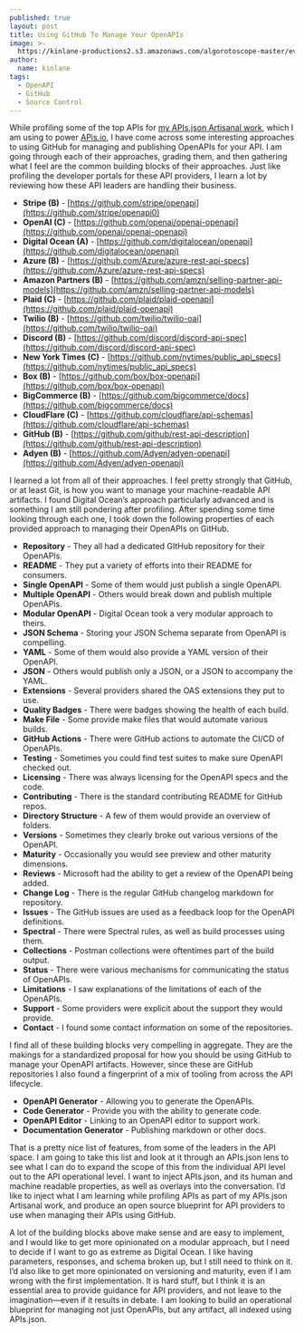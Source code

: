 ```yaml
---
published: true
layout: post
title: Using GitHub To Manage Your OpenAPIs
image: >-
  https://kinlane-productions2.s3.amazonaws.com/algorotoscope-master/every-sunday-morning-shipping-containers-cranes.jpeg
author:
  name: kinlane
tags:
  - OpenAPI
  - GitHub
  - Source Control
---
```

While profiling some of the top APIs for [my APIs.json Artisanal work](https://github.com/apis-json/artisanal), which I am using to power [APis.io](https://apis.io), I have come across some interesting approaches to using GitHub for managing and publishing OpenAPIs for your API. I am going through each of their approaches, grading them, and then gathering what I feel are the common building blocks of their approaches. Just like profiling the developer portals for these API providers, I learn a lot by reviewing how these API leaders are handling their business.

- **Stripe (B)** - [https://github.com/stripe/openapi](https://github.com/stripe/openapi0)
- **OpenAI (C)** - [https://github.com/openai/openai-openapi](https://github.com/openai/openai-openapi)
- **Digital Ocean (A)** - [https://github.com/digitalocean/openapi](https://github.com/digitalocean/openapi)
- **Azure (B)** - [https://github.com/Azure/azure-rest-api-specs](https://github.com/Azure/azure-rest-api-specs)
- **Amazon Partners (B)** - [https://github.com/amzn/selling-partner-api-models](https://github.com/amzn/selling-partner-api-models)
- **Plaid (C)** - [https://github.com/plaid/plaid-openapi](https://github.com/plaid/plaid-openapi)
- **Twilio (B)** - [https://github.com/twilio/twilio-oai](https://github.com/twilio/twilio-oai)
- **Discord (B)** - [https://github.com/discord/discord-api-spec](https://github.com/discord/discord-api-spec)
- **New York Times (C)** - [https://github.com/nytimes/public_api_specs](https://github.com/nytimes/public_api_specs)
- **Box (B)** - [https://github.com/box/box-openapi](https://github.com/box/box-openapi)
- **BigCommerce (B)** - [https://github.com/bigcommerce/docs](https://github.com/bigcommerce/docs)
- **CloudFlare (C)** - [https://github.com/cloudflare/api-schemas](https://github.com/cloudflare/api-schemas)
- **GitHub (B)** - [https://github.com/github/rest-api-description](https://github.com/github/rest-api-description)
- **Adyen (B)** - [https://github.com/Adyen/adyen-openapi](https://github.com/Adyen/adyen-openapi)

I learned a lot from all of their approaches. I feel pretty strongly that GitHub, or at least Git, is how you want to manage your machine-readable API artifacts. I found Digital Ocean’s approach particularly advanced and is something I am still pondering after profiling. After spending some time looking through each one, I took down the following properties of each provided approach to managing their OpenAPIs on GitHub.

- **Repository** - They all had a dedicated GItHub repository for their OpenAPIs.
- **README** - They put a variety of efforts into their README for consumers.
- **Single OpenAPI** - Some of them would just publish a single OpenAPI.
- **Multiple OpenAPI** - Others would break down and publish multiple OpenAPis.
- **Modular OpenAPI** - Digital Ocean took a very modular approach to theirs.
- **JSON Schema** - Storing your JSON Schema separate from OpenAPI is compelling.
- **YAML** - Some of them would also provide a YAML version of their OpenAPI.
- **JSON** - Others would publish only a JSON, or a JSON to accompany the YAML.
- **Extensions** - Several providers shared the OAS extensions they put to use.
- **Quality Badges** - There were badges showing the health of each build.
- **Make File** - Some provide make files that would automate various builds.
- **GitHub Actions** - There were GitHub actions to automate the CI/CD of OpenAPIs. 
- **Testing** - Sometimes you could find test suites to make sure OpenAPI checked out.
- **Licensing** - There was always licensing for the OpenAPI specs and the code.
- **Contributing** - There is the standard contributing README for GitHub repos.
- **Directory Structure** - A few of them would provide an overview of folders.
- **Versions** - Sometimes they clearly broke out various versions of the OpenAPI.
- **Maturity** - Occasionally you would see preview and other maturity dimensions.
- **Reviews** - Microsoft had the ability to get a review of the OpenAPI being added.
- **Change Log** - There is the regular GitHub changelog markdown for repository.
- **Issues** - The GitHub issues are used as a feedback loop for the OpenAPI definitions.
- **Spectral** - There were Spectral rules, as well as build processes using them.
- **Collections** - Postman collections were oftentimes part of the build output.
- **Status** - There were various mechanisms for communicating the status of OpenAPIs.
- **Limitations** - I saw explanations of the limitations of each of the OpenAPIs.
- **Support** - Some providers were explicit about the support they would provide.
- **Contact** - I found some contact information on some of the repositories.

I find all of these building blocks very compelling in aggregate. They are the makings for a standardized proposal for how you should be using GitHub to manage your OpenAPI artifacts. However, since these are GitHub repositories I also found a fingerprint of a mix of tooling from across the API lifecycle.

- **OpenAPI Generator** - Allowing you to generate the OpenAPIs.
- **Code Generator** - Provide you with the ability to generate code.
- **OpenAPI Editor** - Linking to an OpenAPI editor to support work.
- **Documentation Generator** - Publishing markdown or other docs.

That is a pretty nice list of features, from some of the leaders in the API space. I am going to take this list and look at it through an APIs.json lens to see what I can do to expand the scope of this from the individual API level out to the API operational level. I want to inject APIs.json, and its human and machine readable properties, as well as overlays into the conversation. I’d like to inject what I am learning while profiling APIs as part of my APIs.json Artisanal work, and produce an open source blueprint for API providers to use when managing their APIs using GitHub.

A lot of the building blocks above make sense and are easy to implement, and I would like to get more opinionated on a modular approach, but I need to decide if I want to go as extreme as Digital Ocean. I like having parameters, responses, and schema broken up, but I still need to think on it. I’d also like to get more opinionated on versioning and maturity, even if I am wrong with the first implementation. It is hard stuff, but I think it is an essential area to provide guidance for API providers, and not leave to the imagination—even if it results in debate. I am looking to build an operational blueprint for managing not just OpenAPIs, but any artifact, all indexed using APIs.json.